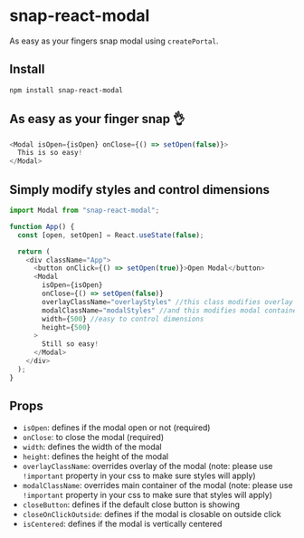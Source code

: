 # snap-react-modal

As easy as your fingers snap modal using `createPortal`.

## Install

`npm install snap-react-modal`

## As easy as your finger snap 👌

~~~js
<Modal isOpen={isOpen} onClose={() => setOpen(false)}>
  This is so easy!
</Modal>
~~~

## Simply modify styles and control dimensions

~~~js
import Modal from "snap-react-modal";

function App() {
  const [open, setOpen] = React.useState(false);

  return (
    <div className="App">
      <button onClick={() => setOpen(true)}>Open Modal</button>
      <Modal
        isOpen={isOpen}
        onClose={() => setOpen(false)}
        overlayClassName="overlayStyles" //this class modifies overlay styles
        modalClassName="modalStyles" //and this modifies modal container
        width={500} //easy to control dimensions
        height={500}
      >
        Still so easy!
      </Modal>
    </div>
  );
}
~~~

## Props

- `isOpen`: defines if the modal open or not (required)
- `onClose`: to close the modal (required)
- `width`: defines the width of the modal
- `height`: defines the height of the modal
- `overlayClassName`: overrides overlay of the modal (note: please use `!important` property in your css to make sure styles will apply)
- `modalClassName`: overrides main container of the modal (note: please use `!important` property in your css to make sure that styles will apply)
- `closeButton`: defines if the default close button is showing
- `closeOnClickOutside`: defines if the modal is closable on outside click
- `isCentered`: defines if the modal is vertically centered

